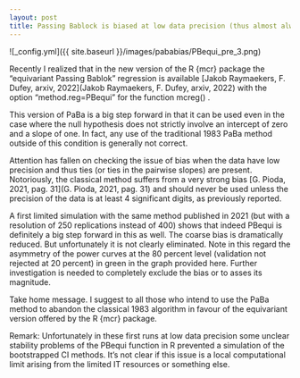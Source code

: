 ```yaml
---
layout: post
title: Passing Bablock is biased at low data precision (thus almost always)
---
```


![_config.yml]({{ site.baseurl }}/images/pababias/PBequi_pre_3.png)

Recently I realized that in the new version of the R {mcr} package the “equivariant Passing Bablok” regression is available [Jakob Raymaekers, F. Dufey, arxiv, 2022](Jakob Raymaekers, F. Dufey, arxiv, 2022) with the option “method.reg=PBequi” for the function mcreg() .

This version of PaBa is a big step forward in that it can be used even in the case where the null hypothesis does not strictly involve an intercept of zero and a slope of one. In fact, any use of the traditional 1983 PaBa method outside of this condition is generally not correct.

Attention has fallen on checking the issue of bias when the data have low precision and thus ties (or ties in the pairwise slopes) are present. Notoriously, the classical method suffers from a very strong bias [G. Pioda, 2021, pag. 31](G. Pioda, 2021, pag. 31) and should never be used unless the precision of the data is at least 4 significant digits, as previously reported.

A first limited simulation with the same method published in 2021 (but with a resolution of 250 replications instead of 400) shows that indeed PBequi is definitely a big step forward in this as well. The coarse bias is dramatically reduced. But unfortunately it is not clearly eliminated. Note in this regard the asymmetry of the power curves at the 80 percent level (validation not rejected at 20 percent) in green in the graph provided here. Further investigation is needed to completely exclude the bias or to asses its magnitude.

Take home message. I suggest to all those who intend to use the PaBa method to abandon the classical 1983 algorithm in favour of the equivariant version offered by the R {mcr} package.

Remark: Unfortunately in these first runs at low data precision some unclear stability problems of the PBequi function in R prevented a simulation of the bootstrapped CI methods. It’s not clear if this issue is a local computational limit arising from the limited IT resources or something else.